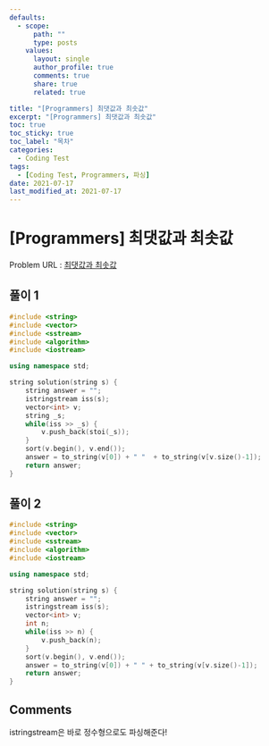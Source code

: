 ```yaml
---
defaults:
  - scope:
      path: ""
      type: posts
    values:
      layout: single
      author_profile: true
      comments: true
      share: true
      related: true

title: "[Programmers] 최댓값과 최솟값"
excerpt: "[Programmers] 최댓값과 최솟값"
toc: true
toc_sticky: true
toc_label: "목차"
categories:
  - Coding Test
tags:
  - [Coding Test, Programmers, 파싱]
date: 2021-07-17
last_modified_at: 2021-07-17
---
```

# [Programmers] 최댓값과 최솟값

Problem URL : [최댓값과 최솟값](https://programmers.co.kr/learn/courses/30/lessons/12939)

## 풀이 1

```cpp
#include <string>
#include <vector>
#include <sstream>
#include <algorithm>
#include <iostream>

using namespace std;

string solution(string s) {
    string answer = "";
    istringstream iss(s);
    vector<int> v;
    string _s;
    while(iss >> _s) {
        v.push_back(stoi(_s));
    }
    sort(v.begin(), v.end());
    answer = to_string(v[0]) + " "  + to_string(v[v.size()-1]);
    return answer;
}
```

## 풀이 2

```cpp
#include <string>
#include <vector>
#include <sstream>
#include <algorithm>
#include <iostream>

using namespace std;

string solution(string s) {
    string answer = "";
    istringstream iss(s);
    vector<int> v;
    int n;
    while(iss >> n) {
        v.push_back(n);
    }
    sort(v.begin(), v.end());
    answer = to_string(v[0]) + " " + to_string(v[v.size()-1]);
    return answer;
}
```

## Comments
istringstream은 바로 정수형으로도 파싱해준다!
